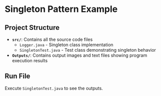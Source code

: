 # Singleton Pattern Example

## Project Structure

- **`src/`**: Contains all the source code files
  - `Logger.java` - Singleton class implementation
  - `SingletonTest.java` - Test class demonstrating singleton behavior
- **`Outputs/`**: Contains output images and text files showing program execution results

## Run File
Execute `SingletonTest.java` to see the outputs.
